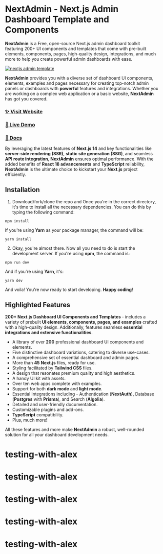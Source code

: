 # NextAdmin - Next.js Admin Dashboard Template and Components

**NextAdmin** is a Free, open-source Next.js admin dashboard toolkit featuring 200+ UI components and templates that come with pre-built elements, components, pages, high-quality design, integrations, and much more to help you create powerful admin dashboards with ease.


[![nextjs admin template](https://cdn.pimjo.com/nextadmin-2.png)](https://nextadmin.co/)


**NextAdmin** provides you with a diverse set of dashboard UI components, elements, examples and pages necessary for creating top-notch admin panels or dashboards with **powerful** features and integrations. Whether you are working on a complex web application or a basic website, **NextAdmin** has got you covered.

### [✨ Visit Website](https://nextadmin.co/)
### [🚀 Live Demo](https://demo.nextadmin.co/)
### [📖 Docs](https://docs.nextadmin.co/)

By leveraging the latest features of **Next.js 14** and key functionalities like **server-side rendering (SSR)**, **static site generation (SSG)**, and seamless **API route integration**, **NextAdmin** ensures optimal performance. With the added benefits of **React 18 advancements** and **TypeScript** reliability, **NextAdmin** is the ultimate choice to kickstart your **Next.js** project efficiently.

## Installation

1. Download/fork/clone the repo and Once you're in the correct directory, it's time to install all the necessary dependencies. You can do this by typing the following command:

```
npm install
```
If you're using **Yarn** as your package manager, the command will be:

```
yarn install
```

2. Okay, you're almost there. Now all you need to do is start the development server. If you're using **npm**, the command is:

```
npm run dev
```
And if you're using **Yarn**, it's:

```
yarn dev
```

And voila! You're now ready to start developing. **Happy coding**!

## Highlighted Features
**200+ Next.js Dashboard Ul Components and Templates** - includes a variety of prebuilt **Ul elements, components, pages, and examples** crafted with a high-quality design.
Additionally, features seamless **essential integrations and extensive functionalities**.

- A library of over **200** professional dashboard UI components and elements.
- Five distinctive dashboard variations, catering to diverse use-cases.
- A comprehensive set of essential dashboard and admin pages.
- More than **45** **Next.js** files, ready for use.
- Styling facilitated by **Tailwind CSS** files.
- A design that resonates premium quality and high aesthetics.
- A handy UI kit with assets.
- Over ten web apps complete with examples.
- Support for both **dark mode** and **light mode**.
- Essential integrations including - Authentication (**NextAuth**), Database (**Postgres** with **Prisma**), and Search (**Algolia**).
- Detailed and user-friendly documentation.
- Customizable plugins and add-ons.
- **TypeScript** compatibility.
- Plus, much more!

All these features and more make **NextAdmin** a robust, well-rounded solution for all your dashboard development needs.
# testing-with-alex
# testing-with-alex
# testing-with-alex
# testing-with-alex
# testing-with-alex
